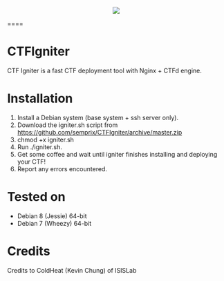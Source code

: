 <p align="center">
<img src="https://raw.githubusercontent.com/semprix/CTFIgniter/master/assets/img/ctfigniter_logo.png">
</p>
====

# CTFIgniter
CTF Igniter is a fast CTF deployment tool with Nginx + CTFd engine.

# Installation
1. Install a Debian system (base system + ssh server only).
2. Download the igniter.sh script from https://github.com/semprix/CTFIgniter/archive/master.zip
3. chmod +x igniter.sh
3. Run ./igniter.sh.
4. Get some coffee and wait until igniter finishes installing and deploying your CTF!
5. Report any errors encountered.

# Tested on
 - Debian 8 (Jessie) 64-bit
 - Debian 7 (Wheezy) 64-bit

# Credits

Credits to ColdHeat (Kevin Chung) of ISISLab
